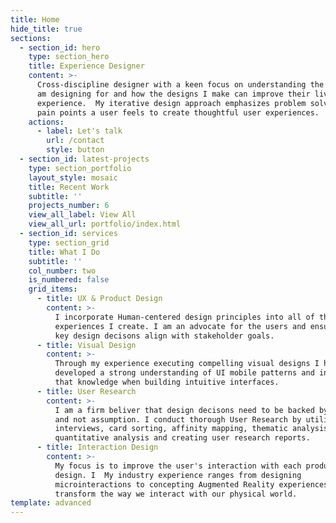 ```yaml
---
title: Home
hide_title: true
sections:
  - section_id: hero
    type: section_hero
    title: Experience Designer
    content: >-
      Cross-discipline designer with a keen focus on understanding the humans I
      am designing for and how the designs I make can improve their lived in
      experience.  My iterative design approach emphasizes problem solving the
      pain points a user feels to create thoughtful user experiences.
    actions:
      - label: Let's talk
        url: /contact
        style: button
  - section_id: latest-projects
    type: section_portfolio
    layout_style: mosaic
    title: Recent Work
    subtitle: ''
    projects_number: 6
    view_all_label: View All
    view_all_url: portfolio/index.html
  - section_id: services
    type: section_grid
    title: What I Do
    subtitle: ''
    col_number: two
    is_numbered: false
    grid_items:
      - title: UX & Product Design
        content: >-
          I incorporate Human-centered design principles into all of the
          experiences I create. I am an advocate for the users and ensure that
          key design decisons align with stakeholder goals.
      - title: Visual Design
        content: >-
          Through my experience executing compelling visual designs I have
          developed a strong understanding of UI mobile patterns and incorporate
          that knowledge when building intuitive interfaces.
      - title: User Research
        content: >-
          I am a firm beliver that design decisons need to be backed by research
          and not assumption. I conduct thorough User Research by utilizing user
          interviews, card sorting, affinity mapping, thematic analysis,
          quantitative analysis and creating user research reports.
      - title: Interaction Design
        content: >-
          My focus is to improve the user's interaction with each product and
          design. I  My industry experience ranges from designing
          microinteractions to concepting Augmented Reality experiences that
          transform the way we interact with our physical world.
template: advanced
---
```

